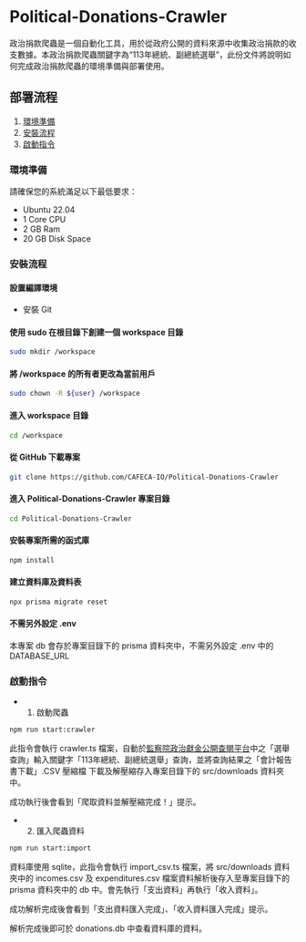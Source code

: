 # Political-Donations-Crawler
政治捐款爬蟲是一個自動化工具，用於從政府公開的資料來源中收集政治捐款的收支數據。本政治捐款爬蟲關鍵字為“113年總統、副總統選舉”，此份文件將說明如何完成政治捐款爬蟲的環境準備與部署使用。

## 部署流程
1. [環境準備](#環境準備)
2. [安裝流程](#安裝流程)
3. [啟動指令](#啟動指令)

### 環境準備
請確保您的系統滿足以下最低要求：
- Ubuntu 22.04
- 1 Core CPU
- 2 GB Ram
- 20 GB Disk Space

### 安裝流程

#### 設置編譯環境
- 安裝 Git

#### 使用 sudo 在根目錄下創建一個 workspace 目錄
```bash
sudo mkdir /workspace
```

#### 將 /workspace 的所有者更改為當前用戶
```bash
sudo chown -R ${user} /workspace
```

#### 進入 workspace 目錄
```bash
cd /workspace
```

#### 從 GitHub 下載專案
```bash
git clone https://github.com/CAFECA-IO/Political-Donations-Crawler
```

#### 進入 Political-Donations-Crawler 專案目錄
```bash
cd Political-Donations-Crawler
```

#### 安裝專案所需的函式庫 
```bash
npm install
```

#### 建立資料庫及資料表
```bash
npx prisma migrate reset
```


#### 不需另外設定 .env
本專案 db 會存於專案目錄下的 prisma 資料夾中，不需另外設定 .env 中的 DATABASE_URL

### 啟動指令
- 1. 啟動爬蟲
```bash
npm run start:crawler
```
此指令會執行 crawler.ts 檔案，自動於[監察院政治獻金公開查閱平台](https://ardata.cy.gov.tw/home)中之「選舉查詢」輸入關鍵字「113年總統、副總統選舉」查詢，並將查詢結果之「會計報告書下載」.CSV 壓縮檔
下載及解壓縮存入專案目錄下的  src/downloads 資料夾中。

成功執行後會看到「爬取資料並解壓縮完成！」提示。

- 2. 匯入爬蟲資料
```bash
npm run start:import
```
資料庫使用 sqlite，此指令會執行 import_csv.ts 檔案，將 src/downloads 資料夾中的 incomes.csv 及 expenditures.csv 檔案資料解析後存入至專案目錄下的 prisma 資料夾中的 db 中。會先執行「支出資料」再執行「收入資料」。

成功解析完成後會看到「支出資料匯入完成」、「收入資料匯入完成」提示。

解析完成後即可於 donations.db 中查看資料庫的資料。
